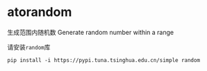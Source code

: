 # atorandom
生成范围内随机数
Generate random number within a range

请安装`random`库
```
pip install -i https://pypi.tuna.tsinghua.edu.cn/simple random
```
